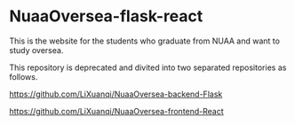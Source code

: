 # NuaaOversea-flask-react
This is the website for the students who graduate from NUAA and want to study oversea.

This repository is deprecated and divited into two separated repositories as follows.

https://github.com/LiXuanqi/NuaaOversea-backend-Flask

https://github.com/LiXuanqi/NuaaOversea-frontend-React